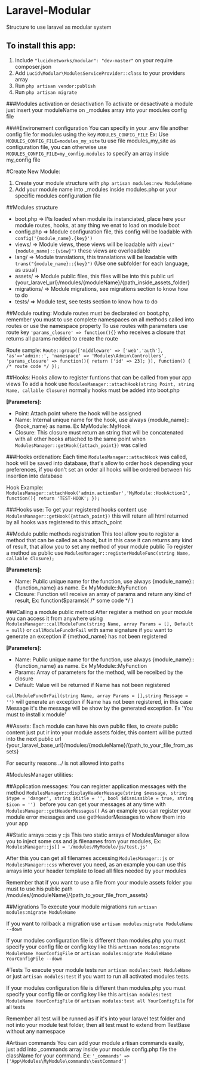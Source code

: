 # Laravel-Modular
Structure to use laravel as modular system

## To install this app:
1. Include `"lucidnetworks/modular": "dev-master"` on your require composer.json
2. Add `Lucid\Modular\ModulesServiceProvider::class` to your providers array
3. Run `php artisan vendor:publish`
4. Run `php artisan migrate`

###Modules activation or desactivation
To activate or desactivate a module just insert your moduleName on _modules array into your modules config file

####Environement configuration
You can specify in your .env file another config file for modules using the key `MODULES_CONFIG_FILE` Ex: Use `MODULES_CONFIG_FILE=modules_my_site` tu use file modules\_my\_site as configuration file, you can otherwise use `MODULES_CONFIG_FILE=my_config.modules` to specify an array inside my_config file

#Create New Module:
1. Create your module structure with `php artisan modules:new ModuleName`
2. Add your module name into _modules inside modules.php or your specific modules configuration file

##Modules structure
 * boot.php => I'ts loaded when module its instanciated, place here your module routes, hooks, at any thing we enat to load on module boot
 * config.php => Module configuration file, this config will be loadable with `config('{module_name}.{key}')`
 * views/ => Module views, these views will be loadable with `view("{module_name}::{view}")` these views are overloadable
 * lang/ => Module translations, this translations will be loadable with `trans("{module_name}::{key}")` (Use one subfolder for each language, as usual)
 * assets/ => Module public files, this files will be into this public url {your_laravel_url}/modules/{moduleName}/{path_inside_assets_folder}
 * migrations/ => Module migrations, see migrations section to know how to do
 * tests/ => Module test, see tests section to know how to do

##Module routing:
Module routes must be declarated on boot.php, remember you must to use complete namespaces on all methods called into routes or use the namespace property
To use routes with parameters use route key `'params_closure' => function(){}` who receives a closure that returns all params nedded to create the route

Route sample: `Route::group(['middleware' => ['web','auth'], 'as'=>'admin::', 'namespace' => 'Modules\Admin\Controllers', 
'params_closure' => function(){ return ['id' => 23]; }], function() { /* route code */ });`

##Hooks:
Hooks allow to register funtions that can be called from your app views
To add a hook use `ModulesManager::attachHook(string Point, string Name, callable Closure)` normally hooks must be added into boot.php 

**[Parameters]:**

* Point: Attach point where the hook will be assigned
* Name: Internal unique name for the hook, use always {module_name}::{hook_name} as name. Ex MyModule::MyHook
* Closure: This closure must return an string that will be concatenated with all other hooks attached to the same point when `ModulesManager::getHook({attach_point})` was called

###Hooks ordenation:
Each time ` ModulesManager::attachHook ` was called, hook will be saved into database, that's allow to order hook depending your preferences, if you don't set an order all hooks will be ordered between his insertion into database

Hook Example: 
`ModulesManager::attachHook('admin.actionBar','MyModule::HookAction1', function(){ return 'TEST-HOOK'; });`

###Hooks use:
To get your registered hooks content use `ModulesManager::getHook({attach_point})` this will return all html returned by all hooks was registered to this attach_point

##Module public methods registration
This tool allow you to register a method that can be called as a hook, but in this case it can returns any kind of result, that allow you to set any method of your module public
To register a method as public use ` ModulesManager::registerModuleFunc(string Name, callable Closure); `

**[Parameters]:**

* Name: Public unique name for the function, use always {module_name}::{function_name} as name. Ex MyModule::MyFunction
* Closure: Function will receive an array of params and return any kind of result, Ex: function($params){ /* some code */ }
	
###Calling a module public method
After register a method on your module you can access it from anywhere using
`ModulesManager::callModuleFunc(string Name, array Params = [], Default = null)` or `callModuleFuncOrFail` with same signature if you want to generate an exception if {method_name} has not been registered

**[Parameters]:**

* Name: Public unique name for the function, use always {module_name}::{function_name} as name. Ex MyModule::MyFunction
* Params: Array of parameters for the method, will be receibed by the closure
* Default: Value will be returned if Name has not been registered

`callModuleFuncOrFail(string Name, array Params = [],string Message = '')` will generate an exception if Name has not been registered, in this case Message it's the message will be show by the generated exception. Ex 'You must to install x module' 
	
##Assets:
Each module can have his own public files, to create public content just put ir into your module assets folder, this content will be putted into the next public url
{your_laravel_base_url}/modules/{moduleName}/{path_to_your_file_from_assets}

For security reasons ../ is not allowed into paths

#ModulesManager utilities:

##Application messages:
You can register application messages with the method `ModulesManager::displayHeaderMessage(string $message, string $type = 'danger', string $title = '', bool $dismissible = true, string $icon = '') `
before you can get your messages at any time with  `ModulesManager::getHeaderMessages()` As an example you can register your module error messages and use getHeaderMessages to whow them into your app

##Static arrays ::css y ::js
This two static arrays of ModulesManager allow you to inject some css and js filenames from your modules, Ex: `ModulesManager::js[] = '/modules/MyModule/js/test.js'`

After this you can get all filenames accessing `ModulesManager::js` or `ModulesManager::css` wherever you need, as an example you can use this arrays into your header template to load all files needed by your modules

Remember that if you want to use a file from your module assets folder you must to use his public path /modules/{moduleName}/{path_to_your_file_from_assets}

##Migrations
To execute your module migrations run `artisan modules:migrate ModuleName`

If you want to rollback a migration use `artisan modules:migrate ModuleName --down`

If your modules configuration file is different than modules.php you must specify your config file or config key like this `artisan modules:migrate ModuleName YourConfigFile` or `artisan modules:migrate ModuleName YourConfigFile --down`

#Tests
To execute your module tests run `artisan modules:test ModuleName` or just `artisan modules:test` if you want to run all activated modules tests. 

If your modules configuration file is different than modules.php you must specify your config file or config key like this `artisan modules:test ModuleName YourConfigFile` or `artisan modules:test all YourConfigFile` for all tests

Remember all test will be runned as if it's into your laravel test folder and not into your module test folder, then all test must to extend from TestBase without any namespace
	
#Artisan commands
You can add your module artisan commands easily, just add into _commands array inside your module config.php file the className for your command. Ex: ` '_commands' => ['App\Modules\MyModule\commands\testCommand'] `

